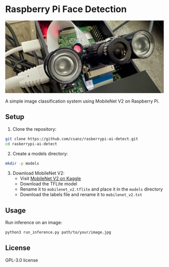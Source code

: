 # Raspberry Pi Face Detection

![Raspberry Pi Face Detection Demo](cover.jpg)

A simple image classification system using MobileNet V2 on Raspberry Pi.

## Setup

1. Clone the repository:

```bash
git clone https://github.com/csanz/rasberrypi-ai-detect.git
cd rasberrypi-ai-detect
```

2. Create a models directory:

```bash
mkdir -p models
```

3. Download MobileNet V2:
   - Visit [MobileNet V2 on Kaggle](https://www.kaggle.com/models/tensorflow/mobilenet-v2)
   - Download the TFLite model
   - Rename it to `mobilenet_v2.tflite` and place it in the `models` directory
   - Download the labels file and rename it to `mobilenet_v2.txt`

## Usage

Run inference on an image:

```bash
python3 run_inference.py path/to/your/image.jpg
```

## License

GPL-3.0 license 